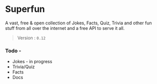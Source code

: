 # Superfun
A vast, free & open collection of Jokes, Facts, Quiz, Trivia and other fun stuff from all over the internet and a free API to serve it all.

> Version : `0.12`

### Todo - 
- Jokes - in progress
- Trivia/Quiz
- Facts
- Docs
